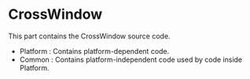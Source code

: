 # CrossWindow

This part contains the CrossWindow source code.
- Platform : Contains platform-dependent code.
- Common : Contains platform-independent code used by code inside Platform.
